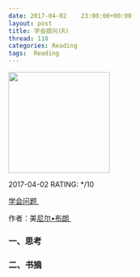 ```yaml
---
date: 2017-04-02    23:00:00+00:00
layout: post
title: 学会提问(R)
thread: 110
categories: Reading
tags:  Reading
---
```


<img src="https://images-cn.ssl-images-amazon.com/images/I/71%2Be%2BNgqeOL.jpg" width="200" />

2017-04-02 RATING:  \*/10

[学会问题 ][1]

作者：美[尼尔•布朗 ][2]

### 一、思考

### 二、书摘



[1]:	https://www.amazon.cn/%E5%AD%A6%E4%BC%9A%E6%8F%90%E9%97%AE-%E5%B0%BC%E5%B0%94-%E5%B8%83%E6%9C%97/dp/B00AH8Z384
[2]:	%E5%B0%BC%E5%B0%94%E2%80%A2%E5%B8%83%E6%9C%97